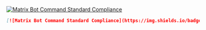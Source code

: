 [![Matrix Bot Command Standard Compliance](https://img.shields.io/badge/MBCS%201.0-Compliant-cbdc38?style=flat&logo=matrix&cacheSeconds=604800&link=https%3A%2F%2Fcyb3rko.github.io%2Fmatrix-botc%2F)](https://cyb3rko.github.io/matrix-botc)

```markdown
[![Matrix Bot Command Standard Compliance](https://img.shields.io/badge/MBCS%201.0-Compliant-cbdc38?style=flat&logo=matrix&cacheSeconds=604800&link=https%3A%2F%2Fcyb3rko.github.io%2Fmatrix-botc%2F)](https://cyb3rko.github.io/matrix-botc)
```
